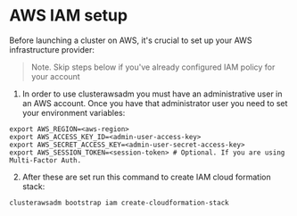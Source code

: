 # AWS IAM setup

Before launching a cluster on AWS, it's crucial to set up your AWS infrastructure provider:

> Note. Skip steps below if you've already configured IAM policy for your account

1. In order to use clusterawsadm you must have an administrative user in an AWS account. Once you have that
   administrator user you need to set your environment variables:

```
export AWS_REGION=<aws-region>
export AWS_ACCESS_KEY_ID=<admin-user-access-key>
export AWS_SECRET_ACCESS_KEY=<admin-user-secret-access-key>
export AWS_SESSION_TOKEN=<session-token> # Optional. If you are using Multi-Factor Auth.
```

2. After these are set run this command to create IAM cloud formation stack:

```
clusterawsadm bootstrap iam create-cloudformation-stack
```
